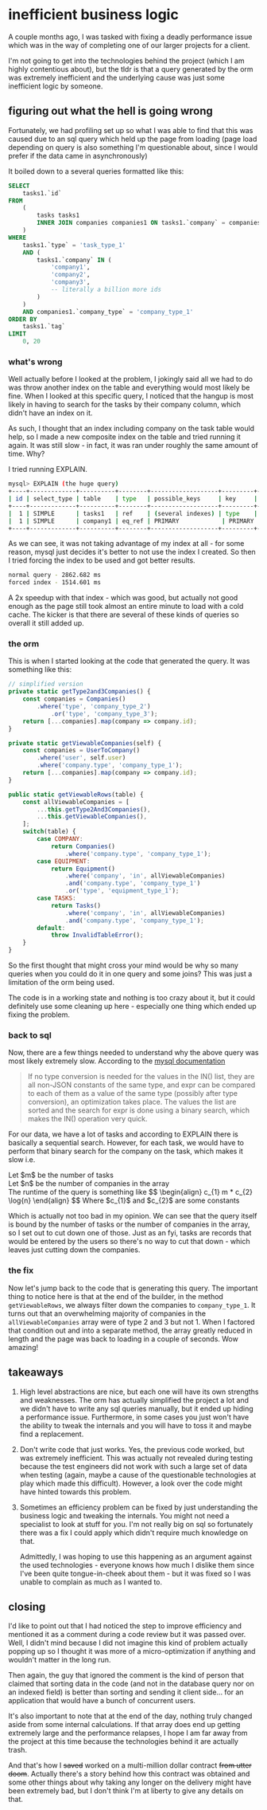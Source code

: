 # inefficient business logic

A couple months ago, I was tasked with fixing a deadly performance issue which
was in the way of completing one of our larger projects for a client.

I'm not going to get into the technologies behind the project (which I am highly
contentious about), but the tldr is that a query generated by the orm was
extremely inefficient and the underlying cause was just some inefficient logic
by someone.

## figuring out what the hell is going wrong

Fortunately, we had profiling set up so what I was able to find that this was
caused due to an sql query which held up the page from loading (page load
depending on query is also something I'm questionable about, since I would
prefer if the data came in asynchronously)

It boiled down to a several queries formatted like this:

```sql
SELECT
    tasks1.`id`
FROM
    (
        tasks tasks1
        INNER JOIN companies companies1 ON tasks1.`company` = companies1.`id`
    )
WHERE
    tasks1.`type` = 'task_type_1'
    AND (
        tasks1.`company` IN (
            'company1',
            'company2',
            'company3',
            -- literally a billion more ids
        )
    )
    AND companies1.`company_type` = 'company_type_1'
ORDER BY
    tasks1.`tag`
LIMIT
    0, 20
```

### what's wrong

Well actually before I looked at the problem, I jokingly said all we had to do
was throw another index on the table and everything would most likely be fine.
When I looked at this specific query, I noticed that the hangup is most likely
in having to search for the tasks by their company column, which didn't have an
index on it.

As such, I thought that an index including company on the task table would help,
so I made a new composite index on the table and tried running it again. It was
still slow - in fact, it was ran under roughly the same amount of time. Why?

I tried running EXPLAIN.

<!-- markdownlint-disable line-length -->

```sh
mysql> EXPLAIN (the huge query)
+----+-------------+----------+--------+-------------------+---------+---------+------------------------+------------+-------------------------------------------------------+
| id | select_type | table    | type   | possible_keys     | key     | key_len | ref                    | rows       | Extra                                                 |
+----+-------------+----------+--------+-------------------+---------+---------+------------------------+------------+-------------------------------------------------------+
|  1 | SIMPLE      | tasks1   | ref    | (several indexes) | type    | 243     | const                  | (>500,000) | Using index condition; Using where; Using filesort    |
|  1 | SIMPLE      | company1 | eq_ref | PRIMARY            | PRIMARY | 96      | service.tasks1.company | 1          | Using where                                           |
+----+-------------+----------+--------+-------------------+---------+---------+------------------------+------------+-------------------------------------------------------+
```

<!-- markdownlint-enable line-length -->

As we can see, it was not taking advantage of my index at all - for some reason,
mysql just decides it's better to not use the index I created. So then I tried
forcing the index to be used and got better results.

```sh
normal query - 2862.682 ms
forced index - 1514.601 ms
```

A 2x speedup with that index - which was good, but actually not good enough as
the page still took almost an entire minute to load with a cold cache. The
kicker is that there are several of these kinds of queries so overall it still
added up.

### the orm

This is when I started looking at the code that generated the query. It was
something like this:

```js
// simplified version
private static getType2and3Companies() {
    const companies = Companies()
        .where('type', 'company_type_2')
            .or('type', 'company_type_3');
    return [...companies].map(company => company.id);
}

private static getViewableCompanies(self) {
    const companies = UserToCompany()
        .where('user', self.user)
        .where('company.type', 'company_type_1');
    return [...companies].map(company => company.id);
}

public static getViewableRows(table) {
    const allViewableCompanies = [
        ...this.getType2And3Companies(),
        ...this.getViewableCompanies(),
    ];
    switch(table) {
        case COMPANY:
            return Companies()
                .where('company.type', 'company_type_1');
        case EQUIPMENT:
            return Equipment()
                .where('company', 'in', allViewableCompanies)
                .and('company.type', 'company_type_1')
                .or('type', 'equipment_type_1');
        case TASKS:
            return Tasks()
                .where('company', 'in', allViewableCompanies)
                .and('company.type', 'company_type_1');
        default:
            throw InvalidTableError();
    }
}
```

So the first thought that might cross your mind would be why so many queries
when you could do it in one query and some joins? This was just a limitation of
the orm being used.

The code is in a working state and nothing is too crazy about it, but it could
definitely use some cleaning up here - especially one thing which ended up
fixing the problem.

### back to sql

Now, there are a few things needed to understand why the above query was most
likely extremely slow. According to the
[mysql documentation](https://dev.mysql.com/doc/refman/8.0/en/comparison-operators.html#operator_in)

> If no type conversion is needed for the values in the IN() list, they are all
> non-JSON constants of the same type, and expr can be compared to each of them
> as a value of the same type (possibly after type conversion), an optimization
> takes place. The values the list are sorted and the search for expr is done
> using a binary search, which makes the IN() operation very quick.

For our data, we have a lot of tasks and according to EXPLAIN there is basically
a sequential search. However, for each task, we would have to perform that
binary search for the company on the task, which makes it slow i.e.

<p>
Let $m$ be the number of tasks <br />
Let $n$ be the number of companies in the array <br />
The runtime of the query is something like
$$
\begin{align}
c_{1} m * c_{2} \log{n}
\end{align}
$$
Where $c_{1}$ and $c_{2}$ are some constants
</p>

Which is actually not too bad in my opinion. We can see that the query itself is
bound by the number of tasks or the number of companies in the array, so I set
out to cut down one of those. Just as an fyi, tasks are records that would be
entered by the users so there's no way to cut that down - which leaves just
cutting down the companies.

### the fix

Now let's jump back to the code that is generating this query. The important
thing to notice here is that at the end of the builder, in the method
`getViewableRows`, we always filter down the companies to `company_type_1`. It
turns out that an overwhelming majority of companies in the
`allViewableCompanies` array were of type 2 and 3 but not 1. When I factored
that condition out and into a separate method, the array greatly reduced in
length and the page was back to loading in a couple of seconds. Wow amazing!

## takeaways

1. High level abstractions are nice, but each one will have its own strengths
   and weaknesses. The orm has actually simplified the project a lot and we
   didn't have to write any sql queries manually, but it ended up hiding a
   performance issue. Furthermore, in some cases you just won't have the ability
   to tweak the internals and you will have to toss it and maybe find a
   replacement.

2. Don't write code that just works. Yes, the previous code worked, but was
   extremely inefficient. This was actually not revealed during testing because
   the test engineers did not work with such a large set of data when testing
   (again, maybe a cause of the questionable technologies at play which made
   this difficult). However, a look over the code might have hinted towards this
   problem.

3. Sometimes an efficiency problem can be fixed by just understanding the
   business logic and tweaking the internals. You might not need a specialist to
   look at stuff for you. I'm not really big on sql so fortunately there was a
   fix I could apply which didn't require much knowledge on that.

    Admittedly, I was hoping to use this happening as an argument against the
    used technologies - everyone knows how much I dislike them since I've been
    quite tongue-in-cheek about them - but it was fixed so I was unable to
    complain as much as I wanted to.

## closing

I'd like to point out that I had noticed the step to improve efficiency and
mentioned it as a comment during a code review but it was passed over. Well, I
didn't mind because I did not imagine this kind of problem actually popping up
so I thought it was more of a micro-optimization if anything and wouldn't matter
in the long run.

Then again, the guy that ignored the comment is the kind of person that claimed
that sorting data in the code (and not in the database query nor on an indexed
field) is better than sorting and sending it client side... for an application
that would have a bunch of concurrent users.

It's also important to note that at the end of the day, nothing truly changed
aside from some internal calculations. If that array does end up getting
extremely large and the performance relapses, I hope I am far away from the
project at this time because the technologies behind it are actually trash.

And that's how I ~~saved~~ worked on a multi-million dollar contract ~~from
utter doom~~. Actually there's a story behind how this contract was obtained and
some other things about why taking any longer on the delivery might have been
extremely bad, but I don't think I'm at liberty to give any details on that.
